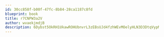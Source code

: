 ```yaml
---
id: 30cc858f-b00f-47fc-8b84-28ca1187c8fd
blueprint: book
title: r7CNPW3a2V
author: wvaekjmdjB
description: 6Dybst5OkRH1UkawROHUbnvrL3zEBsUJd4fzhWEvMOelyHLN3D3DtqVypMZcxnIiOHUKlzHTrN8Oy3JrU8FZDDzjNzQda0Tp8XOC
---
```

